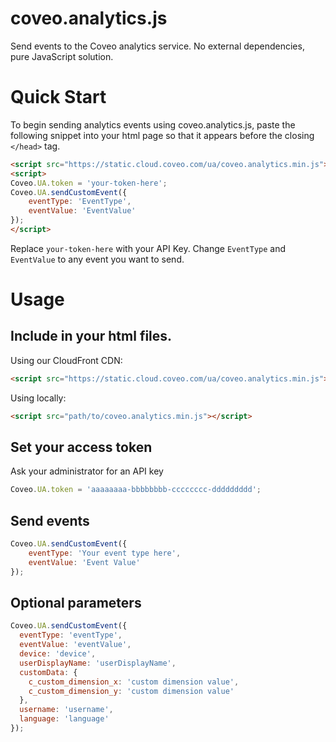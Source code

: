 # coveo.analytics.js
Send events to the Coveo analytics service. No external dependencies, pure JavaScript solution.

# Quick Start
To begin sending analytics events using coveo.analytics.js, paste the following snippet into your html page so that it appears before the closing `</head>` tag.
```html
<script src="https://static.cloud.coveo.com/ua/coveo.analytics.min.js"></script>
<script>
Coveo.UA.token = 'your-token-here';
Coveo.UA.sendCustomEvent({
    eventType: 'EventType',
    eventValue: 'EventValue'
});
</script>
```
Replace `your-token-here` with your API Key. Change `EventType` and `EventValue` to any event you want to send.

# Usage
## Include in your html files.

Using our CloudFront CDN:
```html
<script src="https://static.cloud.coveo.com/ua/coveo.analytics.min.js"></script>
```

Using locally:
```html
<script src="path/to/coveo.analytics.min.js"></script>
```

## Set your access token
Ask your administrator for an API key

```js
Coveo.UA.token = 'aaaaaaaa-bbbbbbbb-cccccccc-ddddddddd';
```

## Send events
```js
Coveo.UA.sendCustomEvent({
    eventType: 'Your event type here',
    eventValue: 'Event Value'
});
```

## Optional parameters
```js
Coveo.UA.sendCustomEvent({
  eventType: 'eventType',
  eventValue: 'eventValue',
  device: 'device',
  userDisplayName: 'userDisplayName',
  customData: {
    c_custom_dimension_x: 'custom dimension value',
    c_custom_dimension_y: 'custom dimension value'
  },
  username: 'username',
  language: 'language'
});
```
